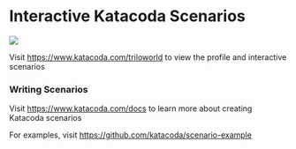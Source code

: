 # Interactive Katacoda Scenarios

[![](http://shields.katacoda.com/katacoda/triloworld/count.svg)](https://www.katacoda.com/triloworld "Get your profile on Katacoda.com")

Visit https://www.katacoda.com/triloworld to view the profile and interactive scenarios

### Writing Scenarios
Visit https://www.katacoda.com/docs to learn more about creating Katacoda scenarios

For examples, visit https://github.com/katacoda/scenario-example
